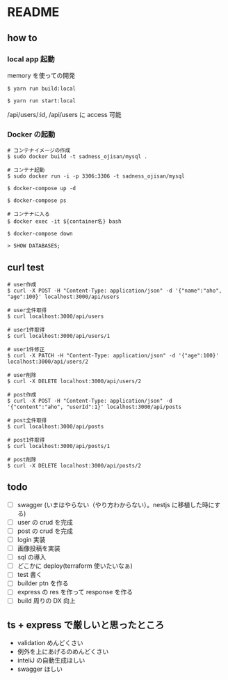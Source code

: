 # README

## how to

### local app 起動

memory を使っての開発

```
$ yarn run build:local

$ yarn run start:local
```

/api/users/:id, /api/users に access 可能

### Docker の起動

```
# コンテナイメージの作成
$ sudo docker build -t sadness_ojisan/mysql .

# コンテナ起動
$ sudo docker run -i -p 3306:3306 -t sadness_ojisan/mysql
```

```
$ docker-compose up -d

$ docker-compose ps

# コンテナに入る
$ docker exec -it ${container名} bash

$ docker-compose down
```

```
> SHOW DATABASES;
```

## curl test

```
# user作成
$ curl -X POST -H "Content-Type: application/json" -d '{"name":"aho", "age":100}' localhost:3000/api/users

# user全件取得
$ curl localhost:3000/api/users

# user1件取得
$ curl localhost:3000/api/users/1

# user1件修正
$ curl -X PATCH -H "Content-Type: application/json" -d '{"age":100}' localhost:3000/api/users/2

# user削除
$ curl -X DELETE localhost:3000/api/users/2

# post作成
$ curl -X POST -H "Content-Type: application/json" -d '{"content":"aho", "userId":1}' localhost:3000/api/posts

# post全件取得
$ curl localhost:3000/api/posts

# post1件取得
$ curl localhost:3000/api/posts/1

# post削除
$ curl -X DELETE localhost:3000/api/posts/2
```

## todo

- [ ] swagger (いまはやらない（やり方わからない）。nestjs に移植した時にする)
- [ ] user の crud を完成
- [ ] post の crud を完成
- [ ] login 実装
- [ ] 画像投稿を実装
- [ ] sql の導入
- [ ] どこかに deploy(terraform 使いたいなぁ)
- [ ] test 書く
- [ ] builder ptn を作る
- [ ] express の res を作って response を作る
- [ ] build 周りの DX 向上

## ts + express で厳しいと思ったところ

- validation めんどくさい
- 例外を上にあげるのめんどくさい
- inteliJ の自動生成ほしい
- swagger ほしい
